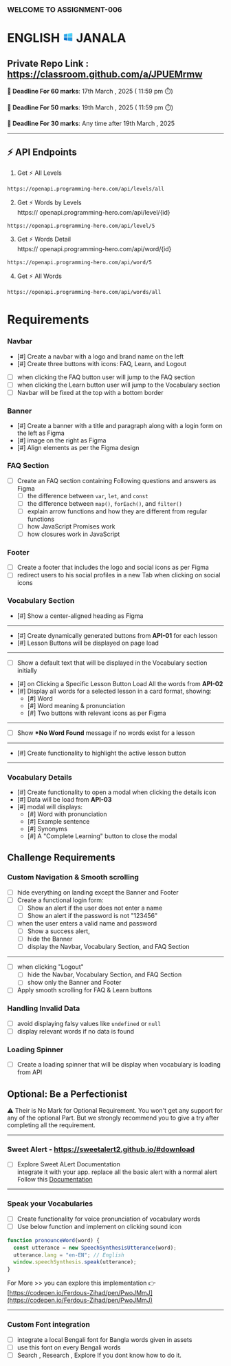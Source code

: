 ### WELCOME TO ASSIGNMENT-006

# ENGLISH <img width="25px" src="./assets/logo.png" /> JANALA

## Private Repo Link : https://classroom.github.com/a/JPUEMrmw

**📅 Deadline For 60 marks**: 17th March , 2025 ( 11:59 pm ⏱️)

**📅 Deadline For 50 marks**: 19th March , 2025 ( 11:59 pm ⏱️)

**📅 Deadline For 30 marks**: Any time after 19th March , 2025

---

## ⚡ API Endpoints

1. Get ⚡ All Levels

```bash
https://openapi.programming-hero.com/api/levels/all
```

2. Get ⚡ Words by Levels <br/>
   https:// openapi.programming-hero.com/api/level/{id}

```bash
https://openapi.programming-hero.com/api/level/5
```

3. Get ⚡ Words Detail <br/>
   https:// openapi.programming-hero.com/api/word/{id}

```bash
https://openapi.programming-hero.com/api/word/5
```

4. Get ⚡ All Words <br/>

```bash
https://openapi.programming-hero.com/api/words/all
```

# Requirements

### Navbar

- [#] Create a navbar with a logo and brand name on the left
- [#] Create three buttons with icons: FAQ, Learn, and Logout
- [ ] when clicking the FAQ button user will jump to the FAQ section
- [ ] when clicking the Learn button user will jump to the Vocabulary section
- [ ] Navbar will be fixed at the top with a bottom border

### Banner

- [#] Create a banner with a title and paragraph along with a login form on the left as Figma
- [#] image on the right as Figma
- [#] Align elements as per the Figma design

### FAQ Section

- [ ] Create an FAQ section containing Following questions and answers as Figma
  - [ ] the difference between `var`, `let`, and `const`
  - [ ] the difference between `map()`, `forEach()`, and `filter()`
  - [ ] explain arrow functions and how they are different from regular functions
  - [ ] how JavaScript Promises work
  - [ ] how closures work in JavaScript

### Footer

- [ ] Create a footer that includes the logo and social icons as per Figma
- [ ] redirect users to his social profiles in a new Tab when clicking on social icons

### Vocabulary Section

- [#] Show a center-aligned heading as Figma

---

- [#] Create dynamically generated buttons from **API-01** for each lesson
- [#] Lesson Buttons will be displayed on page load

---

- [ ] Show a default text that will be displayed in the Vocabulary section initially
- [#] on Clicking a Specific Lesson Button Load All the words from **API-02**
- [#] Display all words for a selected lesson in a card format, showing:
  - [#] Word
  - [#] Word meaning & pronunciation
  - [#] Two buttons with relevant icons as per Figma

---

- [ ] Show **\*No Word Found** message if no words exist for a lesson

---

- [#] Create functionality to highlight the active lesson button

---

### Vocabulary Details

- [#] Create functionality to open a modal when clicking the details icon
- [#] Data will be load from **API-03**
- [#] modal will displays:
  - [#] Word with pronunciation
  - [#] Example sentence
  - [#] Synonyms
  - [#] A "Complete Learning" button to close the modal

## Challenge Requirements

### Custom Navigation & Smooth scrolling

- [ ] hide everything on landing except the Banner and Footer
- [ ] Create a functional login form:
  - [ ] Show an alert if the user does not enter a name
  - [ ] Show an alert if the password is not "123456"
- [ ] when the user enters a valid name and password
  - [ ] Show a success alert,
  - [ ] hide the Banner
  - [ ] display the Navbar, Vocabulary Section, and FAQ Section

---

- [ ] when clicking "Logout"
  - [ ] hide the Navbar, Vocabulary Section, and FAQ Section
  - [ ] show only the Banner and Footer
- [ ] Apply smooth scrolling for FAQ & Learn buttons

### Handling Invalid Data

- [ ] avoid displaying falsy values like `undefined` or `null`
- [ ] display relevant words if no data is found

### Loading Spinner

- [ ] Create a loading spinner that will be display when vocabulary is loading from API

## Optional: Be a Perfectionist

⚠️ Their is No Mark for Optional Requirement. You won't get any support for any of the optional Part. But we strongly recommend you to give a try after completing all the requirement.

---

### Sweet Alert - https://sweetalert2.github.io/#download

- [ ] Explore Sweet ALert Documentation <br/>
      integrate it with your app. replace all the basic alert with a normal alert <br/>
      Follow this [Documentation](https://sweetalert2.github.io/)

---

### Speak your Vocabularies

- [ ] Create functionality for voice pronunciation of vocabulary words
- [ ] Use below function and implement on clicking sound icon

```js
function pronounceWord(word) {
  const utterance = new SpeechSynthesisUtterance(word);
  utterance.lang = "en-EN"; // English
  window.speechSynthesis.speak(utterance);
}
```

For More >> you can explore this implementation 👉 [https://codepen.io/Ferdous-Zihad/pen/PwoJMmJ](https://codepen.io/Ferdous-Zihad/pen/PwoJMmJ)

---

### Custom Font integration

- [ ] integrate a local Bengali font for Bangla words given in assets
- [ ] use this font on every Bengali words
- [ ] Search , Research , Explore If you dont know how to do it.

